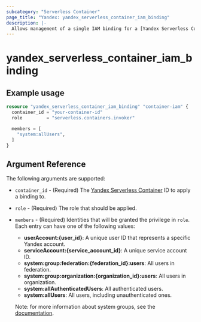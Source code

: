 ```yaml
---
subcategory: "Serverless Container"
page_title: "Yandex: yandex_serverless_container_iam_binding"
description: |-
  Allows management of a single IAM binding for a [Yandex Serverless Container](https://cloud.yandex.com/docs/serverless-containers/).
---
```



# yandex_serverless_container_iam_binding




## Example usage

```terraform
resource "yandex_serverless_container_iam_binding" "container-iam" {
  container_id = "your-container-id"
  role         = "serverless.containers.invoker"

  members = [
    "system:allUsers",
  ]
}
```

## Argument Reference

The following arguments are supported:

* `container_id` - (Required) The [Yandex Serverless Container](https://cloud.yandex.com/docs/serverless-containers/) ID to apply a binding to.

* `role` - (Required) The role that should be applied.

* `members` - (Required) Identities that will be granted the privilege in `role`. Each entry can have one of the following values:
  * **userAccount:{user_id}**: A unique user ID that represents a specific Yandex account.
  * **serviceAccount:{service_account_id}**: A unique service account ID.
  * **system:group:federation:{federation_id}:users**: All users in federation.
  * **system:group:organization:{organization_id}:users**: All users in organization.
  * **system:allAuthenticatedUsers**: All authenticated users.
  * **system:allUsers**: All users, including unauthenticated ones.

  Note: for more information about system groups, see the [documentation](https://cloud.yandex.com/docs/iam/concepts/access-control/system-group).

